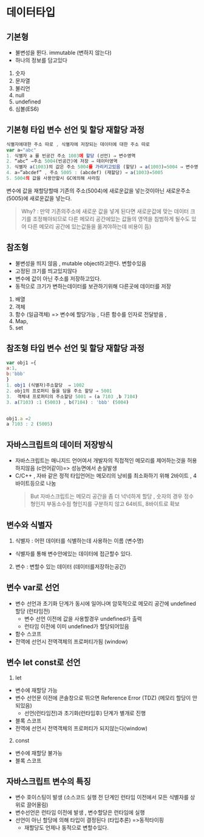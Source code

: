 # 데이터타입

## 기본형

- 불변성을 뛴다. immutable (변하지 않는다)
- 하나의 정보를 담고있다

1. 숫자
2. 문자열
3. 불리언
4. null
5. undefined
6. 심볼(ES6)

## 기본형 타입 변수 선언 및 할당 재할당 과정

```js
식별자에대한 주소 따로 , 식별자에 저장되는 데이터에 대한 주소 따로
var a="abc"
1. 식별자 a 를 빈공간 주소 1003에 할당 (선언) ⇒ 변수영역
2. “abc” ⇒주소 5004(빈공간)에 저장 ⇒ 데이터영역
3. 식별자 a(1003)의 값은 주소 5004를 가리키고있음 (할당) ⇒ a(1003)=5004 ⇒ 변수영역
4. a=”abcdef” , 주소 5005 : (abcdef) (재할당) ⇒ a(1003)=5005
5. 5004의 값을 사용안할시 GC에의해 사라짐
```

변수에 값을 재할당할때 기존의 주소(5004)에 새로운값을 넣는것이아닌 새로운주소(5005)에 새로운값을 넣는다.

> Why? : 만약 기존의주소에 새로운 값을 넣게 된다면 새로운값에 맞는 데이터 크기를 조정해야되므로 다른 메모리 공간에있는 값들의 영역을 침범하게 될수도 있어 다른 메모리 공간에 있는값들을 옮겨야하는데 비용이 듬)

## 참조형

- 불변성을 띄지 않음 , mutable object라고한다. 변할수있음
- 고정된 크기를 띄고있지않다
- 변수에 값이 아닌 주소를 저장하고있다.
- 동적으로 크기가 변하는데이터를 보관하기위해 다른곳에 데이터를 저장

1. 배열
2. 객체
3. 함수 (일급객체) => 변수에 할당가능 , 다른 함수를 인자로 전달받음 ,
4. Map,
5. set

## 참조형 타입 변수 선언 및 할당 재할당 과정

```js
var obj1 ={
a:1,
b:'bbb'
}
1. obj1 (식별자)주소할당  ⇒ 1002
2. obj1의 프로퍼티 들을 담을 주소 할당 ⇒ 5001
3.  객체내 프로퍼티의 주소할당 5001 ⇒ (a 7103 ,b 7104)
3. a(7103) :1 (5003) , b(7104) : 'bbb' (5004)


obj1.a =2
a 7103 : 2 (5005)


```

## 자바스크립트의 데이터 저장방식

- 자바스크립트는 매니지드 언어여서 개발자의 직접적인 메모리를 제어하는것을 허용하지않음 (c언어같이)=> 성능면에서 손실발생
- C/C++ , 자바 같은 정적 타입언어는 메모리의 낭비를 최소화하기 위해 2바이트 , 4바이트등으로 나눔
  > But 자바스크립트는 메모리 공간을 좀 더 넉넉하게 할당 , 숫자의 경우 정수형인지 부동소수점 형인지를 구분하지 않고 64비트, 8바이트로 확보

## 변수와 식별자

1. 식별자 : 어떤 데이터를 식별하는데 사용하는 이름 (변수명)

- 식별자를 통해 변수안에있는 데이터에 접근할수 있다.

2. 변수 : 변할수 있는 데이터 (데이터를저장하는공간)

## 변수 var로 선언

- 변수 선언과 초기화 단계가 동시에 일어나며 암묵적으로 메모리 공간에 undefined 할당 (런타임전)
  - 변수 선언 이전에 값을 사용할경우 undefined가 출력
  - 런타임 이전에 이미 undefined가 할당되어있음
- 함수 스코프
- 전역에 선언시 전역객체의 프로퍼티가됨 (window)

## 변수 let const로 선언

1. let

- 변수에 재할당 가능
- 변수 선언문 이전에 콘솔창으로 뛰으면 Reference Error (TDZ) (메모리 할당이 안되있음)
  - 선언(런타임전)과 초기화(런타임후) 단계가 별개로 진행
- 블록 스코프
- 전역에 선언시 전역객체의 프로퍼티가 되지않는다(window)

2. const

- 변수에 재할당 불가능
- 블록 스코프

## 자바스크립트 변수의 특징

- 변수 호이스팅이 발생 (소스코드 실행 전 단계인 런타임 이전에서 모든 식별자를 상위로 끌어올림)
- 변수선언은 런타임 이전에 발생 , 변수할당은 런타임에 실행
- 선언이 아닌 할당에 의해 타입이 결정된다 (타입추론) =>동적타이핑
  - 재할당도 언제나 동적으로 변할수있다.
